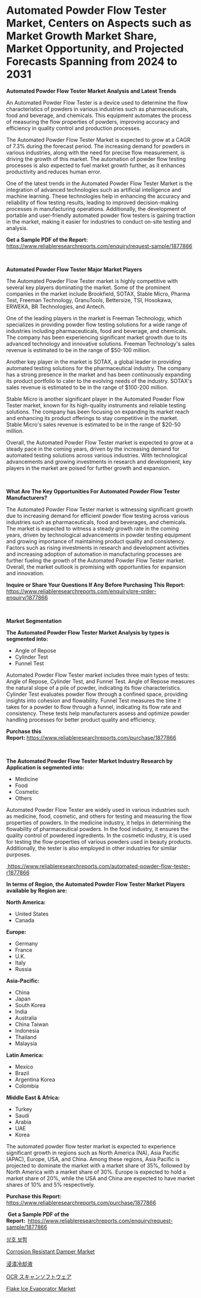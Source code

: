 <p><h1>Automated Powder Flow Tester Market, Centers on Aspects such as Market Growth Market Share, Market Opportunity, and Projected Forecasts Spanning from 2024 to 2031</h1></p><p><strong>Automated Powder Flow Tester Market Analysis and Latest Trends</strong></p>
<p><p>An Automated Powder Flow Tester is a device used to determine the flow characteristics of powders in various industries such as pharmaceuticals, food and beverage, and chemicals. This equipment automates the process of measuring the flow properties of powders, improving accuracy and efficiency in quality control and production processes.</p><p>The Automated Powder Flow Tester Market is expected to grow at a CAGR of 7.3% during the forecast period. The increasing demand for powders in various industries, along with the need for precise flow measurement, is driving the growth of this market. The automation of powder flow testing processes is also expected to fuel market growth further, as it enhances productivity and reduces human error.</p><p>One of the latest trends in the Automated Powder Flow Tester Market is the integration of advanced technologies such as artificial intelligence and machine learning. These technologies help in enhancing the accuracy and reliability of flow testing results, leading to improved decision-making processes in manufacturing operations. Additionally, the development of portable and user-friendly automated powder flow testers is gaining traction in the market, making it easier for industries to conduct on-site testing and analysis.</p></p>
<p><strong>Get a Sample PDF of the Report:&nbsp;</strong> <a href="https://www.reliableresearchreports.com/enquiry/request-sample/1877866">https://www.reliableresearchreports.com/enquiry/request-sample/1877866</a></p>
<p>&nbsp;</p>
<p><strong>Automated Powder Flow Tester Major Market Players</strong></p>
<p><p>The Automated Powder Flow Tester market is highly competitive with several key players dominating the market. Some of the prominent companies in the market include Brookfield, SOTAX, Stable Micro, Pharma Test, Freeman Technology, GranuTools, Bettersize, TSI, Hosokawa, ERWEKA, BR Technologies, and Antech.</p><p>One of the leading players in the market is Freeman Technology, which specializes in providing powder flow testing solutions for a wide range of industries including pharmaceuticals, food and beverage, and chemicals. The company has been experiencing significant market growth due to its advanced technology and innovative solutions. Freeman Technology's sales revenue is estimated to be in the range of $50-100 million.</p><p>Another key player in the market is SOTAX, a global leader in providing automated testing solutions for the pharmaceutical industry. The company has a strong presence in the market and has been continuously expanding its product portfolio to cater to the evolving needs of the industry. SOTAX's sales revenue is estimated to be in the range of $100-200 million.</p><p>Stable Micro is another significant player in the Automated Powder Flow Tester market, known for its high-quality instruments and reliable testing solutions. The company has been focusing on expanding its market reach and enhancing its product offerings to stay competitive in the market. Stable Micro's sales revenue is estimated to be in the range of $20-50 million.</p><p>Overall, the Automated Powder Flow Tester market is expected to grow at a steady pace in the coming years, driven by the increasing demand for automated testing solutions across various industries. With technological advancements and growing investments in research and development, key players in the market are poised for further growth and expansion.</p></p>
<p>&nbsp;</p>
<p><strong>What Are The Key Opportunities For Automated Powder Flow Tester Manufacturers?</strong></p>
<p><p>The Automated Powder Flow Tester market is witnessing significant growth due to increasing demand for efficient powder flow testing across various industries such as pharmaceuticals, food and beverages, and chemicals. The market is expected to witness a steady growth rate in the coming years, driven by technological advancements in powder testing equipment and growing importance of maintaining product quality and consistency. Factors such as rising investments in research and development activities and increasing adoption of automation in manufacturing processes are further fueling the growth of the Automated Powder Flow Tester market. Overall, the market outlook is promising with opportunities for expansion and innovation.</p></p>
<p><strong>Inquire or Share Your Questions If Any Before Purchasing This Report:</strong> <a href="https://www.reliableresearchreports.com/enquiry/pre-order-enquiry/1877866">https://www.reliableresearchreports.com/enquiry/pre-order-enquiry/1877866</a></p>
<p>&nbsp;</p>
<p><strong>Market Segmentation</strong></p>
<p><strong>The Automated Powder Flow Tester Market Analysis by types is segmented into:</strong></p>
<p><ul><li>Angle of Repose</li><li>Cylinder Test</li><li>Funnel Test</li></ul></p>
<p><p>Automated Powder Flow Tester market includes three main types of tests: Angle of Repose, Cylinder Test, and Funnel Test. Angle of Repose measures the natural slope of a pile of powder, indicating its flow characteristics. Cylinder Test evaluates powder flow through a confined space, providing insights into cohesion and flowability. Funnel Test measures the time it takes for a powder to flow through a funnel, indicating its flow rate and consistency. These tests help manufacturers assess and optimize powder handling processes for better product quality and efficiency.</p></p>
<p><strong>Purchase this Report:&nbsp;</strong><a href="https://www.reliableresearchreports.com/purchase/1877866">https://www.reliableresearchreports.com/purchase/1877866</a></p>
<p>&nbsp;</p>
<p><strong>The Automated Powder Flow Tester Market Industry Research by Application is segmented into:</strong></p>
<p><ul><li>Medicine</li><li>Food</li><li>Cosmetic</li><li>Others</li></ul></p>
<p><p>Automated Powder Flow Tester are widely used in various industries such as medicine, food, cosmetic, and others for testing and measuring the flow properties of powders. In the medicine industry, it helps in determining the flowability of pharmaceutical powders. In the food industry, it ensures the quality control of powdered ingredients. In the cosmetic industry, it is used for testing the flow properties of various powders used in beauty products. Additionally, the tester is also employed in other industries for similar purposes.</p></p>
<p><a href="https://www.reliableresearchreports.com/automated-powder-flow-tester-r1877866">&nbsp;https://www.reliableresearchreports.com/automated-powder-flow-tester-r1877866</a></p>
<p><strong>In terms of Region, the Automated Powder Flow Tester Market Players available by Region are:</strong></p>
<p>
    <p> <strong> North America: </strong>
        <ul>
            <li>United States</li>
            <li>Canada</li>
        </ul>
        </p> 
    <p> <strong> Europe: </strong>
        <ul>
            <li>Germany</li>
            <li>France</li>
            <li>U.K.</li>
            <li>Italy</li>
            <li>Russia</li>
        </ul>
        </p> 
    <p> <strong> Asia-Pacific: </strong>
        <ul>
            <li>China</li>
            <li>Japan</li>
            <li>South Korea</li>
            <li>India</li>
            <li>Australia</li>
            <li>China Taiwan</li>
            <li>Indonesia</li>
            <li>Thailand</li>
            <li>Malaysia</li>
        </ul>
        </p> 
    <p> <strong> Latin America: </strong>
        <ul>
            <li>Mexico</li>
            <li>Brazil</li>
            <li>Argentina Korea</li>
            <li>Colombia</li>
        </ul>
        </p> 
    <p> <strong> Middle East & Africa: </strong>
        <ul>
            <li>Turkey</li>
            <li>Saudi</li>
            <li>Arabia</li>
            <li>UAE</li>
            <li>Korea</li>
        </ul>
    </p>
    </p>
<p><p>The automated powder flow tester market is expected to experience significant growth in regions such as North America (NA), Asia Pacific (APAC), Europe, USA, and China. Among these regions, Asia Pacific is projected to dominate the market with a market share of 35%, followed by North America with a market share of 30%. Europe is expected to hold a market share of 20%, while the USA and China are expected to have market shares of 10% and 5% respectively.</p></p>
<p><strong>Purchase this Report: </strong><a href="https://www.reliableresearchreports.com/purchase/1877866">https://www.reliableresearchreports.com/purchase/1877866</a></p>
<p>&nbsp;<strong>Get a Sample PDF of the Report:&nbsp;&nbsp;</strong><a href="https://www.reliableresearchreports.com/enquiry/request-sample/1877866">https://www.reliableresearchreports.com/enquiry/request-sample/1877866</a></p>
<p><strong></strong></p>
<p><p><a href="https://medium.com/@codinchelcea2022/%EC%83%81%ED%98%B8-%EB%B3%B4%ED%97%98-%EC%8B%9C%EC%9E%A5-%EA%B7%9C%EB%AA%A8-%EB%B0%8F-%EC%8B%9C%EC%9E%A5-%EB%8F%99%ED%96%A5-%EC%99%84%EC%A0%84%ED%95%9C-%EC%82%B0%EC%97%85-%EA%B0%9C%EC%9A%94-2024%EB%85%84%EB%B6%80%ED%84%B0-2031%EB%85%84%EA%B9%8C%EC%A7%80-3e52ca5cc71e">상호 보험</a></p><p><a href="https://github.com/brentleyjimmiealvaradoz4l1rea/Market-Research-Report-List-2/blob/main/corrosion-resistant-damper-market.md">Corrosion Resistant Damper Market</a></p><p><a href="https://medium.com/@rexkhler2023/%E6%B5%B8%E6%BC%AC%E5%86%B7%E5%8D%B4%E6%B5%81%E4%BD%93%E5%B8%82%E5%A0%B4-%E5%B8%82%E5%A0%B4cagr-%E5%B8%82%E5%A0%B4%E3%83%88%E3%83%AC%E3%83%B3%E3%83%89-%E3%81%8A%E3%82%88%E3%81%B3%E6%88%90%E9%95%B7%E6%88%A6%E7%95%A5%E3%81%AB%E9%96%A2%E3%81%99%E3%82%8B%E6%B4%9E%E5%AF%9F-8c9b55c2ee26">浸漬冷却液</a></p><p><a href="https://medium.com/@kaiyohnson76845/ocr%E3%82%B9%E3%82%AD%E3%83%A3%E3%83%8B%E3%83%B3%E3%82%B0%E3%82%BD%E3%83%95%E3%83%88%E3%82%A6%E3%82%A7%E3%82%A2%E5%B8%82%E5%A0%B4-2031%E5%B9%B4%E3%81%BE%E3%81%A7%E3%81%AE%E6%88%90%E5%8A%9F%E3%81%99%E3%82%8B%E3%83%93%E3%82%B8%E3%83%8D%E3%82%B9%E6%88%A6%E7%95%A5%E3%81%AE%E9%8D%B5-055a38a3bfcb">OCR スキャンソフトウェア</a></p><p><a href="https://github.com/Angelnienowdseej3e45z3p8c/Market-Research-Report-List-2/blob/main/flake-lce-evaporator-market.md">Flake lce Evaporator Market</a></p></p>
